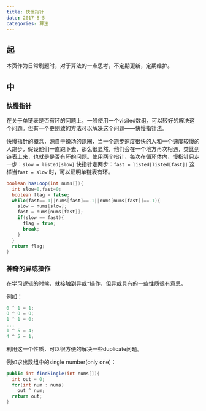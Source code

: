 ```yaml
---
title: 快慢指针
date: 2017-8-5
categories: 算法
---
```


## 起

本页作为日常刷题时，对于算法的一点思考，不定期更新，定期维护。

## 中

### 快慢指针

在关于单链表是否有环的问题上，一般使用一个visited数组，可以较好的解决这个问题。但有一个更别致的方法可以解决这个问题——快慢指针法。

快慢指针的概念，源自于操场的跑圈，当一个跑步速度很快的人和一个速度较慢的人跑步，假设他们一直跑下去，那么很显然，他们会在一个地方再次相遇，类比到链表上来，也就是是否有环的问题。使用两个指针，每次在循环体内，慢指针只走一步：`slow = listed[slow]` 快指针走两步：`fast = listed[listed[fast]]` 这样当`fast = slow` 时，可以证明单链表有环。

```java
boolean hasLoop(int nums[]){
  int slow=0,fast=0;
  boolean flag = false;
  while(fast==-1||nums[fast]==-1||nums[nums[fast]]==-1){
    slow = nums[slow];
    fast = nums[nums[fast]];
    if(slow == fast){
      flag = true;
      break;
    }
  }
  return flag;
}
```

### 神奇的异或操作

在学习逻辑的时候，就接触到异或`^`操作，但异或具有的一些性质很有意思。

例如：

```java
0 ^ 1 = 1;
0 ^ 0 = 0;
1 ^ 1 = 0;
...
1 ^ 5 = 4;
4 ^ 5 = 1;
```

利用这一个性质，可以很方便的解决一些duplicate问题。

例如求出数组中的single number(only one)：

```java
public int findSingle(int nums[]){
  int out = 0;
  for(int num : nums)
    out ^ num;
  return out;
}
```

